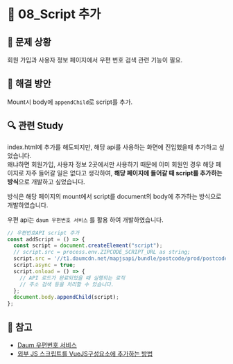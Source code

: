 # 🐳 08_Script 추가

## 🤔 문제 상황

회원 가입과 사용자 정보 페이지에서 우편 번호 검색 관련 기능이 필요.



## 🚩 해결 방안

Mount시 body에 `appendChild`로 script를 추가.



## 🔍 관련 Study

index.html에 추가를 해도되지만, 해당 api를 사용하는 화면에 진입했을때 추가하고 싶었습니다. <br/>왜냐하면 회원가입, 사용자 정보 2곳에서만 사용하기 때문에 이미 회원인 경우 해당 페이지로 자주 들어갈 일은 없다고 생각하여, **해당 페이지에 들어갈 때 script를 추가하는 방식**으로 개발하고 싶었습니다.

방식은 해당 페이지의 mount에서 script를 document의 body에 추가하는 방식으로 개발하였습니다.

우편 api는 `daum 우편번호 서비스` 를 활용 하여 개발하였습니다.

```typescript
// 우편번호API script 추가
const addScript = () => {
  const script = document.createElement("script");
  // script.src = process.env.ZIPCODE_SCRIPT_URL as string;
  script.src = '//t1.daumcdn.net/mapjsapi/bundle/postcode/prod/postcode.v2.js'
  script.async = true;
  script.onload = () => {
    // API 로드가 완료되었을 때 실행되는 로직
    // 주소 검색 등을 처리할 수 있습니다.
  };
  document.body.appendChild(script);
};
```



## 📘 참고 

* [Daum 우편번호 서비스](https://postcode.map.daum.net/guide)
* [외부 JS 스크립트를 VueJS구성요소에 추가하는 방법](https://prostudy.tistory.com/405)